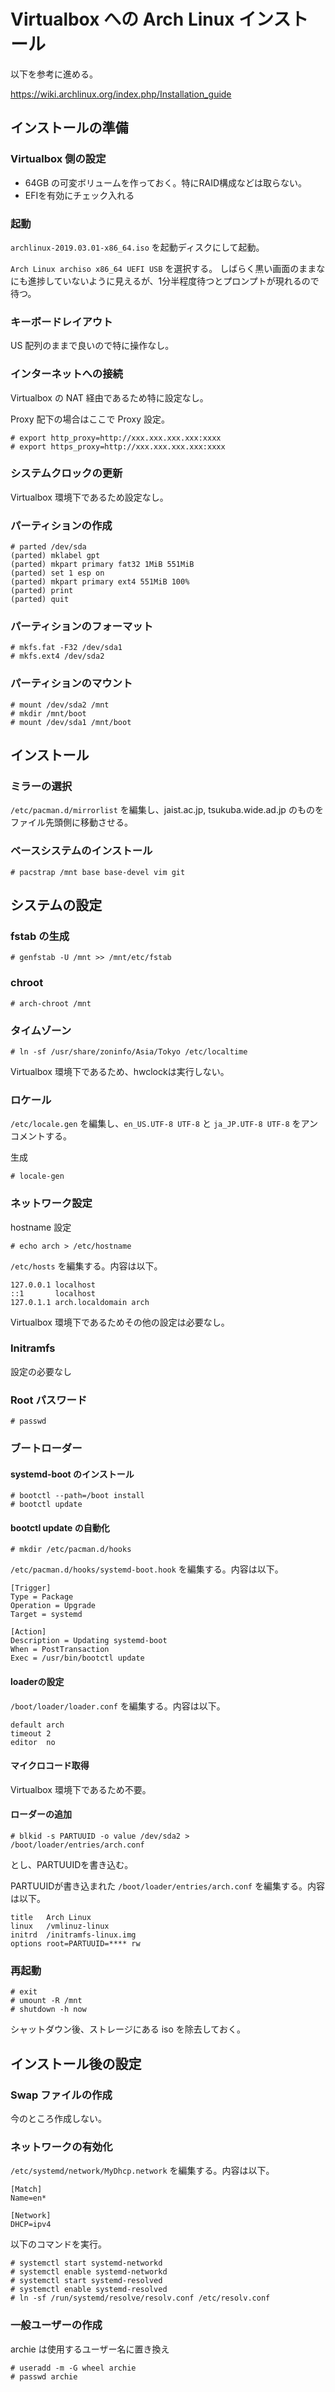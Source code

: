 # Virtualbox への Arch Linux インストール

以下を参考に進める。

https://wiki.archlinux.org/index.php/Installation_guide

## インストールの準備

### Virtualbox 側の設定

* 64GB の可変ボリュームを作っておく。特にRAID構成などは取らない。
* EFIを有効にチェック入れる

### 起動

`archlinux-2019.03.01-x86_64.iso` を起動ディスクにして起動。

`Arch Linux archiso x86_64 UEFI USB` を選択する。
しばらく黒い画面のままなにも進捗していないように見えるが、1分半程度待つとプロンプトが現れるので待つ。

### キーボードレイアウト

US 配列のままで良いので特に操作なし。

### インターネットへの接続

Virtualbox の NAT 経由であるため特に設定なし。

Proxy 配下の場合はここで Proxy 設定。

```
# export http_proxy=http://xxx.xxx.xxx.xxx:xxxx
# export https_proxy=http://xxx.xxx.xxx.xxx:xxxx
```

### システムクロックの更新

Virtualbox 環境下であるため設定なし。

### パーティションの作成

```
# parted /dev/sda
(parted) mklabel gpt
(parted) mkpart primary fat32 1MiB 551MiB
(parted) set 1 esp on
(parted) mkpart primary ext4 551MiB 100%
(parted) print
(parted) quit
```

### パーティションのフォーマット

```
# mkfs.fat -F32 /dev/sda1
# mkfs.ext4 /dev/sda2
```

### パーティションのマウント

```
# mount /dev/sda2 /mnt
# mkdir /mnt/boot
# mount /dev/sda1 /mnt/boot
```

## インストール

### ミラーの選択

`/etc/pacman.d/mirrorlist` を編集し、jaist.ac.jp, tsukuba.wide.ad.jp のものをファイル先頭側に移動させる。

### ベースシステムのインストール

```
# pacstrap /mnt base base-devel vim git
```

## システムの設定

### fstab の生成

```
# genfstab -U /mnt >> /mnt/etc/fstab
```

### chroot

```
# arch-chroot /mnt
```

### タイムゾーン

```
# ln -sf /usr/share/zoninfo/Asia/Tokyo /etc/localtime
```

Virtualbox 環境下であるため、hwclockは実行しない。


### ロケール

`/etc/locale.gen` を編集し、`en_US.UTF-8 UTF-8` と `ja_JP.UTF-8 UTF-8` をアンコメントする。

生成
```
# locale-gen
```

### ネットワーク設定

hostname 設定

```
# echo arch > /etc/hostname
```

`/etc/hosts` を編集する。内容は以下。
```
127.0.0.1 localhost
::1       localhost
127.0.1.1 arch.localdomain arch
```

Virtualbox 環境下であるためその他の設定は必要なし。

### Initramfs

設定の必要なし

### Root パスワード

```
# passwd
```

### ブートローダー

#### systemd-boot のインストール

```
# bootctl --path=/boot install
# bootctl update
```

#### bootctl update の自動化

```
# mkdir /etc/pacman.d/hooks
```

`/etc/pacman.d/hooks/systemd-boot.hook` を編集する。内容は以下。
```
[Trigger]
Type = Package
Operation = Upgrade
Target = systemd

[Action]
Description = Updating systemd-boot
When = PostTransaction
Exec = /usr/bin/bootctl update
```

#### loaderの設定
`/boot/loader/loader.conf` を編集する。内容は以下。
```
default arch
timeout 2
editor  no
```

#### マイクロコード取得

Virtualbox 環境下であるため不要。

#### ローダーの追加

```
# blkid -s PARTUUID -o value /dev/sda2 > /boot/loader/entries/arch.conf
```
とし、PARTUUIDを書き込む。

PARTUUIDが書き込まれた `/boot/loader/entries/arch.conf` を編集する。内容は以下。

```
title   Arch Linux
linux   /vmlinuz-linux
initrd  /initramfs-linux.img
options root=PARTUUID=**** rw
```

### 再起動

```
# exit
# umount -R /mnt
# shutdown -h now
```

シャットダウン後、ストレージにある iso を除去しておく。

## インストール後の設定

### Swap ファイルの作成

今のところ作成しない。

### ネットワークの有効化

`/etc/systemd/network/MyDhcp.network` を編集する。内容は以下。

```
[Match]
Name=en*

[Network]
DHCP=ipv4
```

以下のコマンドを実行。

```
# systemctl start systemd-networkd
# systemctl enable systemd-networkd
# systemctl start systemd-resolved
# systemctl enable systemd-resolved
# ln -sf /run/systemd/resolve/resolv.conf /etc/resolv.conf
```

### 一般ユーザーの作成

archie は使用するユーザー名に置き換え

```
# useradd -m -G wheel archie
# passwd archie
```
